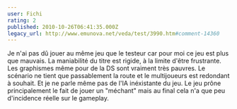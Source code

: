 ```yaml
---
user: Fichi
rating: 2
published: 2010-10-26T06:41:35.000Z
legacy_url: http://www.emunova.net/veda/test/3990.htm#comment-14360
---
```

Je n'ai pas dû jouer au même jeu que le testeur car pour moi ce jeu est plus que mauvais. La maniabilité du titre est rigide, à la limite d'être frustrante. Les graphismes même pour de la DS sont vraiment très pauvres. Le scénario ne tient que passablement la route et le multijoueurs est redondant à souhait. Et je ne parle même pas de l'IA inéxistante du jeu.
Le jeu prône principalement le fait de jouer un "méchant" mais au final cela n'a que peu d'incidence réelle sur le gameplay.
